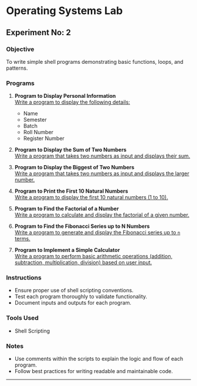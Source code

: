 # Operating Systems Lab  

## Experiment No: 2  

### Objective  
To write simple shell programs demonstrating basic functions, loops, and patterns.  

### Programs  

1. **Program to Display Personal Information**  
   [Write a program to display the following details:](https://github.com/abhinavomanakuttan/KTU-LAB-WORKS/blob/main/OS%20Lab/PROGRAMS/program1.sh)  
   - Name  
   - Semester  
   - Batch  
   - Roll Number  
   - Register Number  

2. **Program to Display the Sum of Two Numbers**  
   [Write a program that takes two numbers as input and displays their sum. ](https://github.com/abhinavomanakuttan/KTU-LAB-WORKS/blob/main/OS%20Lab/PROGRAMS/program2.sh) 

3. **Program to Display the Biggest of Two Numbers**  
   [Write a program that takes two numbers as input and displays the larger number.  ](https://github.com/abhinavomanakuttan/KTU-LAB-WORKS/blob/main/OS%20Lab/PROGRAMS/Biggest_of_2_num.sh)

4. **Program to Print the First 10 Natural Numbers**  
   [Write a program to display the first 10 natural numbers (1 to 10). ](https://github.com/abhinavomanakuttan/KTU-LAB-WORKS/blob/main/OS%20Lab/PROGRAMS/first_10_natural_numbers.sh) 

5. **Program to Find the Factorial of a Number**  
   [Write a program to calculate and display the factorial of a given number. ](https://github.com/abhinavomanakuttan/KTU-LAB-WORKS/blob/main/OS%20Lab/PROGRAMS/factorial.sh) 

6. **Program to Find the Fibonacci Series up to N Numbers**  
   [Write a program to generate and display the Fibonacci series up to `n` terms.](https://github.com/abhinavomanakuttan/KTU-LAB-WORKS/blob/main/OS%20Lab/PROGRAMS/Fibonacci_series.sh)  

7. **Program to Implement a Simple Calculator**  
   [Write a program to perform basic arithmetic operations (addition, subtraction, multiplication, division) based on user input. ](https://github.com/abhinavomanakuttan/KTU-LAB-WORKS/blob/main/OS%20Lab/PROGRAMS/simple_calculator.sh) 

### Instructions  
- Ensure proper use of shell scripting conventions.  
- Test each program thoroughly to validate functionality.  
- Document inputs and outputs for each program.  

### Tools Used  
- Shell Scripting  

### Notes  
- Use comments within the scripts to explain the logic and flow of each program.  
- Follow best practices for writing readable and maintainable code.  

---  

